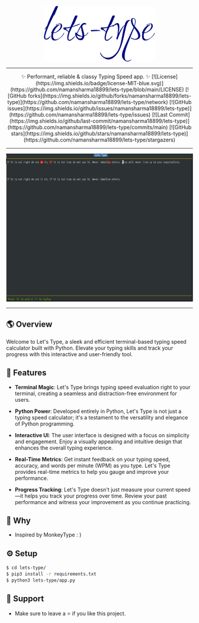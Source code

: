 <div align='center'>
<img src="assets/logo.svg" width=300px height=150px>
<hr>
✨ Performant, reliable & classy Typing Speed app. ✨
[![License](https://img.shields.io/badge/license-MIT-blue.svg)](https://github.com/namansharma18899/lets-type/blob/main/LICENSE)
[![GitHub forks](https://img.shields.io/github/forks/namansharma18899/lets-type)](https://github.com/namansharma18899/lets-type/network)
[![GitHub issues](https://img.shields.io/github/issues/namansharma18899/lets-type)](https://github.com/namansharma18899/lets-type/issues)
[![Last Commit](https://img.shields.io/github/last-commit/namansharma18899/lets-type)](https://github.com/namansharma18899/lets-type/commits/main)
[![GitHub stars](https://img.shields.io/github/stars/namansharma18899/lets-type)](https://github.com/namansharma18899/lets-type/stargazers)
<hr>
<img src="assets/new2.gif" height=400px>
</div>

---
## 🌎 Overview
Welcome to Let's Type, a sleek and efficient terminal-based typing speed calculator built with Python. Elevate your typing skills and track your progress with this interactive and user-friendly tool.

<!-- 
## Table on Contents
- 🫧 [ Features](#features)
- 🤨 [Why](#why)
- ⚙️ [Setup](#setup)
- 🤗 [Support](#support) -->

## 🫧 Features
- **Terminal Magic**: Let's Type brings typing speed evaluation right to your terminal, creating a seamless and distraction-free environment for users.

- **Python Power**: Developed entirely in Python, Let's Type is not just a typing speed calculator; it's a testament to the versatility and elegance of Python programming.

- **Interactive UI**: The user interface is designed with a focus on simplicity and engagement. Enjoy a visually appealing and intuitive design that enhances the overall typing experience.

- **Real-Time Metrics**: Get instant feedback on your typing speed, accuracy, and words per minute (WPM) as you type. Let's Type provides real-time metrics to help you gauge and improve your performance.

- **Progress Tracking**: Let's Type doesn't just measure your current speed—it helps you track your progress over time. Review your past performance and witness your improvement as you continue practicing.

## 🤨 Why
- Inspired by MonkeyType : )

## ⚙️ Setup
```bash
$ cd lets-type/
$ pip3 install -r requirements.txt
$ python3 lets-type/app.py
```
## 🤗 Support
- Make sure to leave a ⭐ if you like this project.
